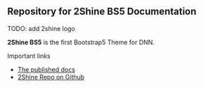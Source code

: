 ## Repository for 2Shine BS5 Documentation

TODO: add 2shine logo

**2Shine BS5** is the first Bootstrap5 Theme for DNN. 

Important links

* [The published docs](https://2sic.github.io/dnn-theme-2shine-bs5/)
* [2Shine Repo on Github](https://github.com/2sic/dnn-theme-2shine-bs5)
